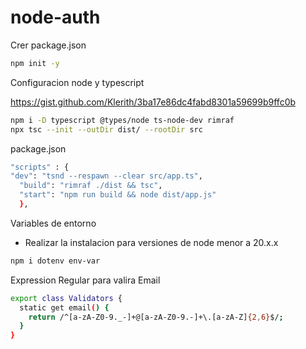 # node-auth


Crer package.json
``` bash
npm init -y
```

Configuracion node y typescript

https://gist.github.com/Klerith/3ba17e86dc4fabd8301a59699b9ffc0b

```bash
npm i -D typescript @types/node ts-node-dev rimraf
npx tsc --init --outDir dist/ --rootDir src

```
package.json

```bash
"scripts" : {
"dev": "tsnd --respawn --clear src/app.ts",
  "build": "rimraf ./dist && tsc",
  "start": "npm run build && node dist/app.js"
  },
```

Variables de entorno

- Realizar la instalacion para versiones de node menor a 20.x.x

```bash
npm i dotenv env-var
```

Expression Regular para valira Email

```bash
export class Validators {
  static get email() {
    return /^[a-zA-Z0-9._-]+@[a-zA-Z0-9.-]+\.[a-zA-Z]{2,6}$/;
  } 
}
```